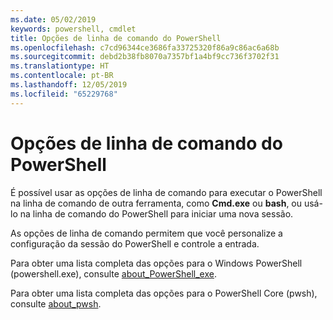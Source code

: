 ```yaml
---
ms.date: 05/02/2019
keywords: powershell, cmdlet
title: Opções de linha de comando do PowerShell
ms.openlocfilehash: c7cd96344ce3686fa33725320f86a9c86ac6a68b
ms.sourcegitcommit: debd2b38fb8070a7357bf1a4bf9cc736f3702f31
ms.translationtype: HT
ms.contentlocale: pt-BR
ms.lasthandoff: 12/05/2019
ms.locfileid: "65229768"
---
```

# <a name="powershell-command-line-options"></a>Opções de linha de comando do PowerShell

É possível usar as opções de linha de comando para executar o PowerShell na linha de comando de outra ferramenta, como **Cmd.exe** ou **bash**, ou usá-lo na linha de comando do PowerShell para iniciar uma nova sessão.

As opções de linha de comando permitem que você personalize a configuração da sessão do PowerShell e controle a entrada.

Para obter uma lista completa das opções para o Windows PowerShell (powershell.exe), consulte [about_PowerShell_exe](/powershell/module/Microsoft.PowerShell.Core/About/about_PowerShell_exe).

Para obter uma lista completa das opções para o PowerShell Core (pwsh), consulte [about_pwsh](/powershell/module/Microsoft.PowerShell.Core/About/about_pwsh).